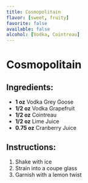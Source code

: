 ```yaml
---
title: Cosmopolitain
flavor: [sweet, fruity]
favorite: false
available: false
alcohol: [Vodka, Cointreau]
---
```

# Cosmopolitain

## Ingredients:
- **1 oz** Vodka Grey Goose
- **1/2 oz** Vodka Grapefruit
- **1/2 oz** Cointreau
- **1/2 oz** Lime Juice
- **0.75 oz** Cranberry Juice

## Instructions:
1. Shake with ice
2. Strain into a coupe glass
3. Garnish with a lemon twist


